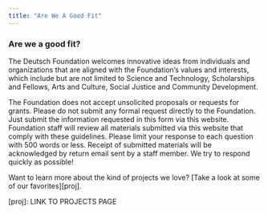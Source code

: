 ```yaml
---
title: "Are We A Good Fit"
---
```


### Are we a good fit?

The Deutsch Foundation welcomes innovative ideas from individuals and organizations that are aligned with the Foundation’s values and interests, which include but are not limited to Science and Technology, Scholarships and Fellows, Arts and Culture, Social Justice and Community Development.

The Foundation does not accept unsolicited proposals or requests for grants. Please do not submit any formal request directly to the Foundation. Just submit the information requested in this form via this website. Foundation staff will review all materials submitted via this website that comply with these guidelines. Please limit your response to each question with 500 words or less. Receipt of submitted materials will be acknowledged by return email sent by a staff member. We try to respond quickly as possible!

Want to learn more about the kind of projects we love? [Take a look at some of our favorites][proj].

[proj]: LINK TO PROJECTS PAGE